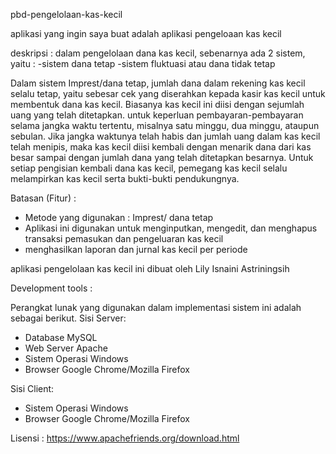 pbd-pengelolaan-kas-kecil

aplikasi yang ingin saya buat adalah aplikasi pengeloaan kas kecil

deskripsi :
dalam pengelolaan dana kas kecil, sebenarnya ada 2 sistem, yaitu :
-sistem dana tetap 
-sistem fluktuasi atau dana tidak tetap

Dalam sistem Imprest/dana tetap, jumlah dana dalam rekening kas kecil selalu tetap, 
yaitu sebesar cek yang diserahkan kepada kasir kas kecil untuk membentuk dana kas kecil. 
Biasanya kas kecil ini diisi dengan sejumlah uang yang telah ditetapkan.
untuk keperluan pembayaran-pembayaran selama jangka waktu tertentu, misalnya satu minggu, 
dua minggu, ataupun sebulan. Jika jangka waktunya telah habis dan jumlah uang dalam kas kecil 
telah menipis, maka kas kecil diisi kembali dengan menarik dana dari kas besar sampai dengan 
jumlah dana yang telah ditetapkan besarnya. Untuk setiap pengisian kembali dana kas kecil, 
pemegang kas kecil selalu melampirkan kas kecil serta bukti-bukti pendukungnya.

Batasan (Fitur) :
- Metode yang digunakan : Imprest/ dana tetap 
- Aplikasi ini digunakan untuk menginputkan, mengedit, dan menghapus transaksi pemasukan dan pengeluaran kas kecil
- menghasilkan laporan dan jurnal kas kecil per periode

aplikasi pengelolaan kas kecil ini dibuat oleh Lily Isnaini Astriningsih

Development tools :

Perangkat lunak yang digunakan dalam implementasi sistem ini adalah sebagai berikut.
 Sisi Server: 
- Database MySQL 
- Web Server Apache 
- Sistem Operasi Windows 
- Browser Google Chrome/Mozilla Firefox 

Sisi Client: 
- Sistem Operasi Windows 
- Browser Google Chrome/Mozilla Firefox

Lisensi :
https://www.apachefriends.org/download.html

